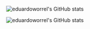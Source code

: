 
![eduardoworrel's GitHub stats](https://github-readme-stats.vercel.app/api?username=eduardoworrel&theme=radical)


![eduardoworrel's GitHub stats](https://github-readme-stats.vercel.app/api/top-langs/?username=eduardoworrel&layout=compact&langs_count=9&theme=radical&include_all_commits=true&count_private=true)

